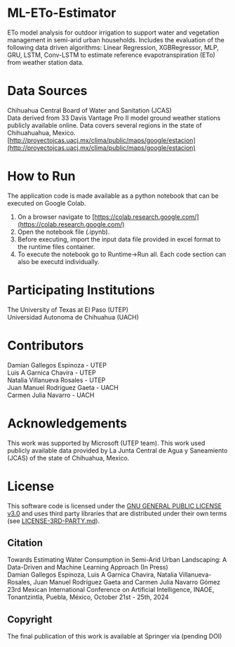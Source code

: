 # ML-ETo-Estimator
ETo model analysis for outdoor irrigation to support water and vegetation management in semi-arid urban households.
Includes the evaluation of the following data driven algorithms: Linear Regression, XGBRegressor, MLP, GRU, LSTM, Conv-LSTM to estimate reference evapotranspiration (ETo) from weather station data. 

# Data Sources
Chihuahua Central Board of Water and Sanitation (JCAS)    
Data derived from 33 Davis Vantage Pro II model ground weather stations publicly available online. 
Data covers several regions in the state of Chihuahuahua, Mexico.   
[http://proyectojcas.uacj.mx/clima/public/maps/google/estacion](http://proyectojcas.uacj.mx/clima/public/maps/google/estacion)

# How to Run

The application code is made available as a python notebook that can be executed on Google Colab.

1. On a browser navigate to [https://colab.research.google.com/](https://colab.research.google.com/)
2. Open the notebook file (.ipynb).
3. Before executing, import the input data file provided in excel format to the runtime files container.
4. To execute the notebook go to Runtime->Run all. Each code section can also be executd individually.

# Participating Institutions
The University of Texas at El Paso (UTEP)  
Universidad Autonoma de Chihuahua (UACH)   

# Contributors
Damian Gallegos Espinoza - UTEP   
Luis A Garnica Chavira - UTEP  
Natalia Villanueva Rosales - UTEP  
Juan Manuel Rodriguez Gaeta - UACH  
Carmen Julia Navarro - UACH   

# Acknowledgements  
This work was supported by Microsoft (UTEP team). This work used publicly available data provided by La Junta Central de Agua y Saneamiento (JCAS) of the state of Chihuahua, Mexico. 

# License
This software code is licensed under the [GNU GENERAL PUBLIC LICENSE v3.0](./LICENSE) and uses third party libraries that are distributed under their own terms (see [LICENSE-3RD-PARTY.md](./LICENSE-3RD-PARTY.md)).

## Citation  
Towards Estimating Water Consumption in Semi-Arid Urban Landscaping: A Data-Driven and Machine Learning Approach (In Press)   
Damian Gallegos Espinoza, Luis A Garnica Chavira, Natalia Villanueva-Rosales, Juan Manuel Rodríguez Gaeta and Carmen Julia Navarro Gómez    
23rd Mexican International Conference on Artificial Intelligence, INAOE, Tonantzintla, Puebla, México, October 21st - 25th, 2024   

## Copyright
The final publication of this work is available at Springer via (pending DOI)   
